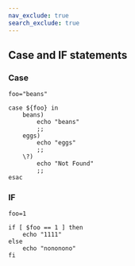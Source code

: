 ```yaml
---
nav_exclude: true
search_exclude: true
---
```

## Case and IF statements

### Case

    foo="beans"

    case ${foo} in
        beans)
            echo "beans"
            ;;
        eggs)
            echo "eggs"
            ;;
        \?)
            echo "Not Found"
            ;;
    esac

### IF

    foo=1

    if [ $foo == 1 ] then
        echo "1111"
    else
        echo "nononono"
    fi

